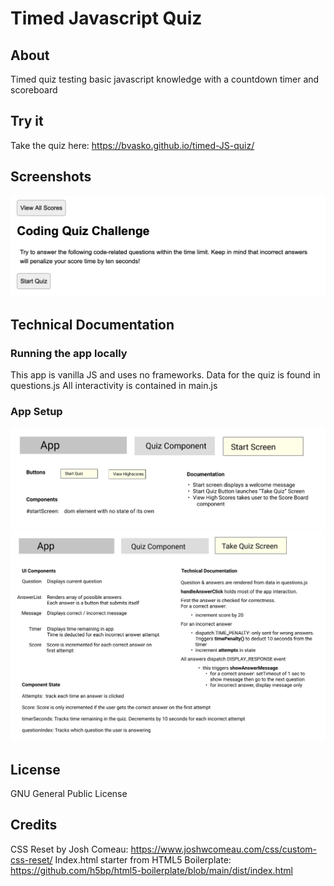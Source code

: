 # Timed Javascript Quiz

## About
Timed quiz testing basic javascript knowledge with a countdown timer and scoreboard

## Try it
Take the quiz here: https://bvasko.github.io/timed-JS-quiz/

## Screenshots
![Quiz Start Page Screenshot](./documentation/screenshot1.png)

## Technical Documentation
### Running the app locally
This app is vanilla JS and uses no frameworks.
Data for the quiz is found in questions.js
All interactivity is contained in main.js

### App Setup
![Start Screen](./documentation/StartScreen.png)
![Take Quiz Screen](./documentation/TakeQuizScreen.png)
## License
GNU General Public License
## Credits

CSS Reset by Josh Comeau: https://www.joshwcomeau.com/css/custom-css-reset/
Index.html starter from HTML5 Boilerplate: https://github.com/h5bp/html5-boilerplate/blob/main/dist/index.html